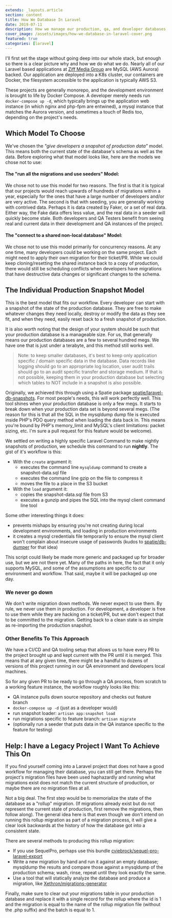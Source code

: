 ```yaml
---
extends: _layouts.article
section: content
title: How We Database In Laravel
date: 2019-07-11
description: How we manage our production, qa, and developer databases for our Laravel Projects 
cover_image: /assets/images/how-we-database-in-laravel-cover.png
featured: true
categories: [laravel]
---
```


I'll first set the stage without going deep into our whole stack, but enough so there is a clear picture why and how we do what we do.  Nearly all of our Laravel based applications at [Ziff Media Group](https://www.ziffdavis.com) are MySQL (AWS Aurora) backed.  Our application are deployed into a K8s cluster, our containers are Docker, the filesystem accessible to the application is typically AWS S3.

These projects are generally monorepo, and the development environment is brought to life by Docker Compose. A developer merely needs run `docker-compose up -d`, which typically brings up the application web instance (in which nginx and php-fpm are entwined), a mysql instance that matches the Aurora version, and sometimes a touch of Redis too, depending on the project's needs.

## Which Model To Choose

We've chosen the *"give developers a snapshot of production data"* model. This means both the current state of the database's schema as well as the data. Before exploring what that model looks like, here are the models we chose not to use:

#### The "run all the migrations and use seeders" Model:

We chose not to use this model for two reasons.  The first is that it is typical that our projects would reach upwards of hundreds of migrations within a year, especially for the ones that have a large number of developers and/or are very active.  The second is that with seeding, you are generally working with contrived data.  Perhaps it is data created by Faker, or a set of real data. Either way, the Fake data offers less value, and the real data in a seeder will quickly become stale.  Both developers and QA Testers benefit from seeing real and current data in their development and QA instances of the project.

#### The "connect to a shared non-local database" Model:

We chose not to use this model primarily for concurrency reasons.  At any one time, many developers could be working on the same project.  Each might need to apply their own migration for their ticket/PR.  While we could keep cloning/resetting the shared instance back to a copy of production, there would still be scheduling conflicts when developers have migrations that have destructive data changes or significant changes to the schema.

## The Individual Production Snapshot Model

This is the best model that fits our workflow. Every developer can start with a snapshot of the state of the production database. They are free to make whatever changes they need locally, destroy or modify the data as they see fit, and when they need, easily reset back to a fresh snapshot of production.

It is also worth noting that the design of your system should be such that your production database is a manageable size.  For us, that generally means our production databases are a few to several hundred megs. We have one that is just under a terabyte, and this method still works well.

> Note: to keep smaller databases, it's best to keep only application specific / domain specific data in the database. Data records like logging should go to an appropriate log location, user audit trails should go to an audit specific transfer and storage medium.  If that is not possible, keeping them in your production database but selecting which tables to NOT include in a snapshot is also possible.

Originally, we achieved this through using a Spatie package [spatie/laravel-db-snapshots](https://github.com/spatie/laravel-db-snapshots). For most people's needs, this will work perfectly well. This tool shines when your production database is only a few megs.  It starts to break down when your production data set is beyond several megs. (The reason for this is that all the SQL in the mysqldump dump file is executed inside PHP's PDO query method when loading the data back in. This means you're bound by PHP's memory_limit and MySQL's client limitations: packet sizing, etc. I'm sure a pull request for this feature would be welcome).

We settled on writing a highly specific Laravel Command to make nightly snapshots of production, we schedule this command to run **nightly**.  The gist of it's workflow is this:

- With the `create` argument it:
    - executes the command line `mysqldump` command to create a snapshot-data.sql file
    - executes the command line gzip on the file to compress it
    - moves the file to a place in the S3 bucket
- With the `load` argument it:
    - copies the snapshot-data.sql file from S3
    - executes a gunzip and pipes the SQL into the mysql client command line tool

Some other interesting things it does:

- prevents mishaps by ensuring you're not creating during local development environments, and loading in production environments
- it creates a mysql credentials file temporarily to ensure the mysql client won't complain about insecure usage of passwords (kudos to [spatie/db-dumper](https://github.com/spatie/db-dumper) for that idea)

<script src="https://gist.github.com/ralphschindler/f29eba49eed76d384210a59daf900020.js"></script>

This script could likely be made more generic and packaged up for broader use, but we are not there yet. Many of the paths in here, the fact that it only supports MySQL, and some of the assumptions are specific to our environment and workflow. That said, maybe it will be packaged up one day.

### We never go down

We don't write migration down methods. We never expect to use them. By rule, we never use them in production.  For development, a developer is free to use them while they are hacking on a ticket/PR, but we don't expect that to be committed to the migration.  Getting back to a clean state is as simple as re-importing the production snapshot.

### Other Benefits To This Approach

We have a CI/CD and QA tooling setup that allows us to have every PR to the project brought up and kept current with the PR until it is merged.  This means that at any given time, there might be a handful to dozens of versions of this project running in our QA environment and developers local machines.

So for any given PR to be ready to go through a QA process, from scratch to a working feature instance, the workflow roughly looks like this:

- QA instance pulls down source repository and checks out feature branch
- `docker-compose up -d` (just as a developer would)
- run snapshot loader: `artisan app:snapshot load`
- run migrations specific to feature branch: `artisan migrate`
- (optionally run a seeder that puts data in the QA instance specific to the feature for testing)

## Help: I have a Legacy Project I Want To Achieve This On

If you find yourself coming into a Laravel project that does not have a good workflow for managing their database, you can still get there.  Perhaps the project's migration files have been used haphazardly and running what migrations exist does not match the current structure of production, or maybe there are no migration files at all.

Not a big deal. The first step would be to memorialize the state of the database as a "rollup" migration. (If migrations already exist but do not represent the current state of production, first remove the migrations, then follow along).  The general idea here is that even though we don't intend on running this rollup migration as part of a migration process, it will give a clear look backwards at the history of how the database got into a consistent state.

There are several methods to producing this rollup migration:

- If you use SequelPro, perhaps use this bundle [cviebrock/sequel-pro-laravel-export](https://github.com/cviebrock/sequel-pro-laravel-export)
- Write a new migration by hand and run it against an empty database; mysqldump the results and compare those against a mysqldump of the production schema; wash, rinse, repeat until they look exactly the same.
- Use a tool that will statically analyze the database and produce a migration, like [Xethron/migrations-generator](https://github.com/Xethron/migrations-generator)

Finally, make sure to clear out your migrations table in your production database and replace it with a single record for the rollup where the id is 1 and the migration is equal to the name of the rollup migration file (without the .php suffix) and the batch is equal to 1.

